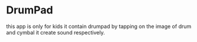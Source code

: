 # DrumPad
this app is only for kids
it contain drumpad by tapping on the image of drum and cymbal it create sound  respectively.
